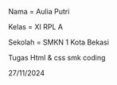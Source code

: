 Nama = Aulia Putri

Kelas = XI RPL A

Sekolah = SMKN 1 Kota Bekasi

Tugas Html & css smk coding

27/11/2024
